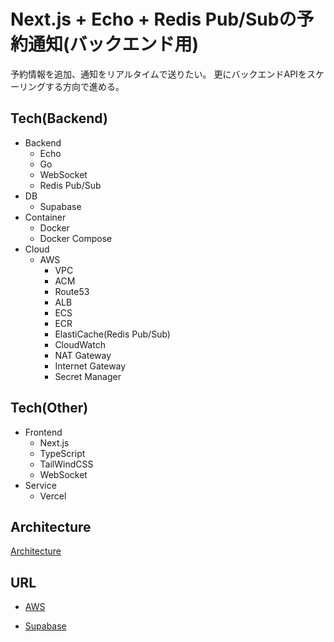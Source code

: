 # Next.js + Echo + Redis Pub/Subの予約通知(バックエンド用)

予約情報を追加、通知をリアルタイムで送りたい。 
更にバックエンドAPIをスケーリングする方向で進める。

## Tech(Backend)

- Backend
  - Echo
  - Go
  - WebSocket
  - Redis Pub/Sub
- DB
  - Supabase
- Container
  - Docker
  - Docker Compose
- Cloud
  - AWS
    - VPC
    - ACM
    - Route53
    - ALB
    - ECS
    - ECR
    - ElastiCache(Redis Pub/Sub)
    - CloudWatch
    - NAT Gateway
    - Internet Gateway
    - Secret Manager

## Tech(Other)

- Frontend
  - Next.js
  - TypeScript
  - TailWindCSS
  - WebSocket
- Service
  - Vercel

## Architecture

[Architecture](./diagrams/backend.drawio.png)

## URL

- [AWS](https://ap-northeast-1.console.aws.amazon.com/)

- [Supabase](https://supabase.com/)